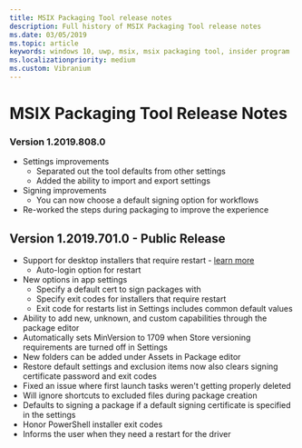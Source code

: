 ```yaml
---
title: MSIX Packaging Tool release notes
description: Full history of MSIX Packaging Tool release notes
ms.date: 03/05/2019
ms.topic: article
keywords: windows 10, uwp, msix, msix packaging tool, insider program
ms.localizationpriority: medium
ms.custom: Vibranium
---
```


# MSIX Packaging Tool Release Notes

### Version 1.2019.808.0
- Settings improvements
    - Separated out the tool defaults from other settings
    - Added the ability to import and export settings
- Signing improvements
    - You can now choose a default signing option for workflows
- Re-worked the steps during packaging to improve the experience

## Version 1.2019.701.0 - Public Release

- Support for desktop installers that require restart - [learn more](../support-restart.md)
    - Auto-login option for restart 
- New options in app settings
    - Specify a default cert to sign packages with 
    - Specify exit codes for installers that require restart
    - Exit code for restarts list in Settings includes common default values
- Ability to add new, unknown, and custom capabilities through the package editor
- Automatically sets MinVersion to 1709 when Store versioning requirements are turned off in Settings
- New folders can be added under Assets in Package editor
- Restore default settings and exclusion items now also clears signing certificate password and exit codes
- Fixed an issue where first launch tasks weren't getting properly deleted
- Will ignore shortcuts to excluded files during package creation
- Defaults to signing a package if a default signing certificate is specified in the settings
- Honor PowerShell installer exit codes
- Informs the user when they need a restart for the driver
